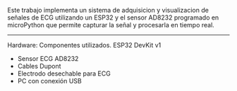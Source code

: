 Este trabajo implementa  un sistema de adquisicion  y visualizacion de señales de ECG utilizando un ESP32 y el sensor AD8232 programado en microPython que permite  capturar la señal y procesarla en tiempo real.

************
Hardware: Componentes utilizados.
ESP32 DevKit v1
- Sensor ECG AD8232
- Cables Dupont
- Electrodo desechable para ECG
- PC con conexión USB
